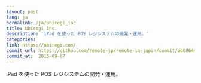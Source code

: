 ```yaml
---
layout: post
lang: ja
permalink: /ja/ubiregi_inc
title: Ubiregi Inc.
description: 'iPad を使った POS レジシステムの開発・運用。'
categories: 
link: https://ubiregi.com/
commit_url: https://github.com/remote-jp/remote-in-japan/commit/ab08644f799e23a07e5d5dfb5da51f845827659d
commit_at:  2015-09-07
---
```


<p>iPad を使った POS レジシステムの開発・運用。</p>
